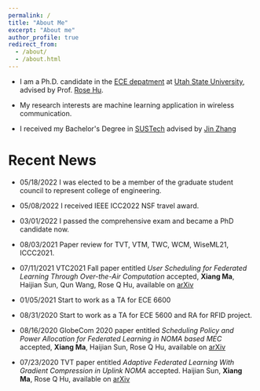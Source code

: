 ```yaml
---
permalink: /
title: "About Me"
excerpt: "About me"
author_profile: true
redirect_from: 
  - /about/
  - /about.html
---
```



* I am a Ph.D. candidate in the [ECE depatment](https://engineering.usu.edu/ece/) at [Utah State University](https://www.usu.edu/), advised by Prof. [Rose Hu](https://engineering.usu.edu/ece/people/faculty/hu-rose).
* My research interests are machine learning application in wireless communication.

* I received my Bachelor's Degree in [SUSTech](https://www.sustech.edu.cn/en/) advised by [Jin Zhang](http://faculty.sustech.edu.cn/zhangj4/en/)

# Recent News

* 05/18/2022 I was elected to be a member of the graduate student council to represent college of engineering. 

* 05/08/2022 I received IEEE ICC2022 NSF travel award.

* 03/01/2022 I passed the comprehensive exam and became a PhD candidate now.

* 08/03/2021 Paper review for TVT, VTM, TWC, WCM, WiseML21, ICCC2021.

* 07/11/2021 VTC2021 Fall paper entitled *User Scheduling for Federated Learning Through Over-the-Air Computation* accepted, **Xiang Ma**, Haijian Sun, Qun Wang, Rose Q Hu, available on [arXiv](https://arxiv.org/abs/2108.02891)

* 01/05/2021 Start to work as a TA for ECE 6600

* 08/31/2020 Start to work as a TA for ECE 5600 and RA for RFID project.

* 08/16/2020 GlobeCom 2020 paper entitled *Scheduling Policy and Power Allocation for Federated Learning in NOMA based MEC* accepted, **Xiang Ma**, Haijian Sun, Rose Q Hu, available on [arXiv](https://arxiv.org/abs/2006.13044)

* 07/23/2020 TVT paper entitled *Adaptive Federated Learning With Gradient Compression in Uplink NOMA* accepted. Haijian Sun, **Xiang Ma**, Rose Q Hu, available on [arXiv](https://arxiv.org/abs/2003.01344)
